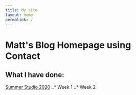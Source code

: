 ```yaml
---
title: My site
layout: home
permalink: /
---
```



#  Matt's Blog Homepage using Contact

##  What I have done:

[Summer Studio 2020](./SS.md "Summer Studio 2020")
..* Week 1
..* Week 2